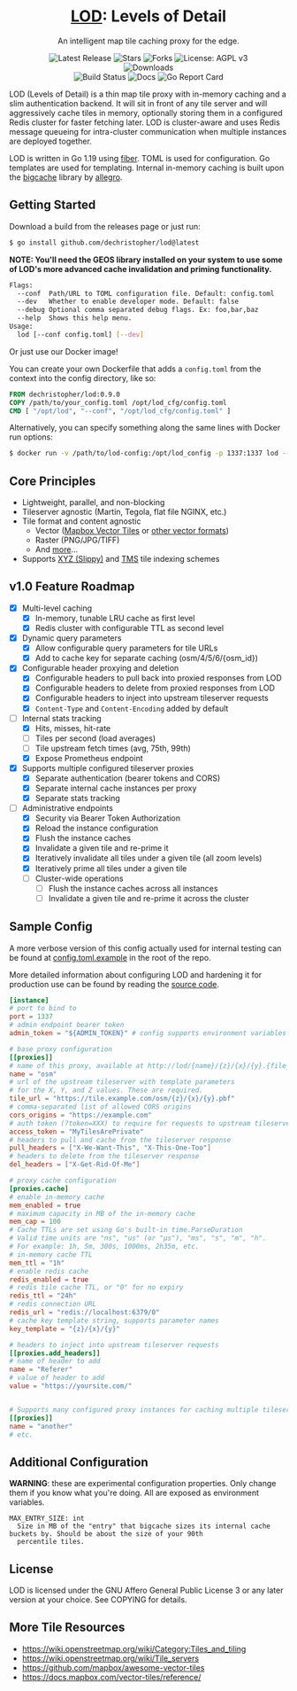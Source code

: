 <!--suppress HtmlDeprecatedAttribute -->

<h1 align="center"><a href="https://lod.tile.fund">LOD</a>: Levels of Detail</h1>
<p align="center">An intelligent map tile caching proxy for the edge.</p>

<p align="center">
  <a href="https://github.com/dechristopher/lod/releases/latest" style="text-decoration: none">
    <img src="https://img.shields.io/github/v/release/dechristopher/lod?style=flat-square" alt="Latest Release">
  </a>
  <a href="https://github.com/dechristopher/lod/stargazers" style="text-decoration: none">
    <img src="https://img.shields.io/github/stars/dechristopher/lod.svg?style=flat-square" alt="Stars">
  </a>
  <a href="https://github.com/dechristopher/lod/fork" style="text-decoration: none">
    <img src="https://img.shields.io/github/forks/dechristopher/lod.svg?style=flat-square" alt="Forks">
  </a>
  <a href="https://opensource.org/licenses/AGPL-3.0" style="text-decoration: none">
    <img src="https://img.shields.io/badge/license-AGPL%20v3-blue.svg?style=flat-square" alt="License: AGPL v3">
  </a>
  <br/>
  <a href="https://github.com/dechristopher/lod/releases" style="text-decoration: none">
    <img src="https://img.shields.io/badge/platforms-linux%20%7C%20macos%20%7C%20windows-informational?style=for-the-badge" alt="Downloads">
  </a>
  <br/>
  <a href="https://github.com/dechristopher/lod/actions/workflows/build.yml" style="text-decoration: none">
    <img src="https://img.shields.io/github/workflow/status/dechristopher/lod/build?style=flat-square" alt="Build Status">
  </a>
  <a href="https://lod.tile.fund" style="text-decoration: none">
    <img src="https://img.shields.io/badge/docs-here-success?style=flat-square" alt="Docs">
  </a>
  <a href="https://goreportcard.com/report/github.com/dechristopher/lod" style="text-decoration: none">
    <img src="https://img.shields.io/badge/go%20report-A+-success.svg?style=flat-square" alt="Go Report Card">
  </a>
</p>

LOD (Levels of Detail) is a thin map tile proxy with in-memory caching and a
slim authentication backend. It will sit in front of any tile server and will
aggressively cache tiles in memory, optionally storing them in a configured
Redis cluster for faster fetching later. LOD is cluster-aware and uses Redis
message queueing for intra-cluster communication when multiple instances are
deployed together.

LOD is written in Go 1.19 using [fiber](https://github.com/gofiber/fiber). TOML
is used for configuration. Go templates are used for templating. Internal
in-memory caching is built upon the [bigcache](https://github.com/allegro/bigcache)
library by [allegro](https://github.com/allegro).

## Getting Started
Download a build from the releases page or just run:
```bash
$ go install github.com/dechristopher/lod@latest
```

**NOTE: You'll need the GEOS library installed on your system to use some of
LOD's more advanced cache invalidation and priming functionality.**

```bash
Flags:
  --conf  Path/URL to TOML configuration file. Default: config.toml
  --dev   Whether to enable developer mode. Default: false
  --debug Optional comma separated debug flags. Ex: foo,bar,baz
  --help  Shows this help menu.
Usage:
  lod [--conf config.toml] [--dev]
```

Or just use our Docker image!

You can create your own Dockerfile that adds a `config.toml` from the context
into the config directory, like so:
```Dockerfile
FROM dechristopher/lod:0.9.0
COPY /path/to/your_config.toml /opt/lod_cfg/config.toml
CMD [ "/opt/lod", "--conf", "/opt/lod_cfg/config.toml" ]
```

Alternatively, you can specify something along the same lines with Docker run options:
```bash
$ docker run -v /path/to/lod-config:/opt/lod_config -p 1337:1337 lod --conf /opt/lod_config/config.toml
```

## Core Principles

- Lightweight, parallel, and non-blocking
- Tileserver agnostic (Martin, Tegola, flat file NGINX, etc.)
- Tile format and content agnostic
  - Vector ([Mapbox Vector Tiles](https://github.com/mapbox/vector-tile-spec)
    or [other vector formats](https://wiki.openstreetmap.org/wiki/Vector_tiles))
  - Raster (PNG/JPG/TIFF)
  - And [more](https://wiki.openstreetmap.org/wiki/Tiles)...
- Supports [XYZ (Slippy)](https://wiki.openstreetmap.org/wiki/Slippy_map_tilenames)
  and [TMS](https://wiki.openstreetmap.org/wiki/TMS) tile indexing schemes

## v1.0 Feature Roadmap

- [X] Multi-level caching
  - [X] In-memory, tunable LRU cache as first level
  - [X] Redis cluster with configurable TTL as second level
- [X] Dynamic query parameters
  - [X] Allow configurable query parameters for tile URLs
  - [X] Add to cache key for separate caching (osm/4/5/6/{osm_id})
- [X] Configurable header proxying and deletion
  - [X] Configurable headers to pull back into proxied responses from LOD
  - [X] Configurable headers to delete from proxied responses from LOD
  - [X] Configurable headers to inject into upstream tileserver requests
  - [X] `Content-Type` and `Content-Encoding` added by default
- [ ] Internal stats tracking
  - [X] Hits, misses, hit-rate
  - [ ] Tiles per second (load averages)
  - [ ] Tile upstream fetch times (avg, 75th, 99th)
  - [X] Expose Prometheus endpoint
- [X] Supports multiple configured tileserver proxies
  - [X] Separate authentication (bearer tokens and CORS)
  - [X] Separate internal cache instances per proxy
  - [X] Separate stats tracking
- [ ] Administrative endpoints
  - [X] Security via Bearer Token Authorization
  - [X] Reload the instance configuration
  - [X] Flush the instance caches
  - [X] Invalidate a given tile and re-prime it
  - [X] Iteratively invalidate all tiles under a given tile (all zoom levels)
  - [X] Iteratively prime all tiles under a given tile
  - [ ] Cluster-wide operations
    - [ ] Flush the instance caches across all instances
    - [ ] Invalidate a given tile and re-prime it across the cluster

## Sample Config
A more verbose version of this config actually used for internal testing can be
found at [config.toml.example](config.toml.example) in the root of the repo.

More detailed information about configuring LOD and hardening it for production
use can be found by reading the [source code](config/config.go).

```toml
[instance]
# port to bind to
port = 1337
# admin endpoint bearer token
admin_token = "${ADMIN_TOKEN}" # config supports environment variables

# base proxy configuration
[[proxies]]
# name of this proxy, available at http://lod/{name}/{z}/{x}/{y}.{file_extension}
name = "osm"
# url of the upstream tileserver with template parameters
# for the X, Y, and Z values. These are required.
tile_url = "https://tile.example.com/osm/{z}/{x}/{y}.pbf"
# comma-separated list of allowed CORS origins
cors_origins = "https://example.com"
# auth token (?token=XXX) to require for requests to upstream tileserver
access_token = "MyTilesArePrivate"
# headers to pull and cache from the tileserver response
pull_headers = ["X-We-Want-This", "X-This-One-Too"]
# headers to delete from the tileserver response
del_headers = ["X-Get-Rid-Of-Me"]

# proxy cache configuration
[proxies.cache]
# enable in-memory cache
mem_enabled = true
# maximum capacity in MB of the in-memory cache
mem_cap = 100
# Cache TTLs are set using Go's built-in time.ParseDuration
# Valid time units are "ns", "us" (or "µs"), "ms", "s", "m", "h".
# For example: 1h, 5m, 300s, 1000ms, 2h35m, etc.
# in-memory cache TTL
mem_ttl = "1h"
# enable redis cache
redis_enabled = true
# redis tile cache TTL, or "0" for no expiry
redis_ttl = "24h"
# redis connection URL
redis_url = "redis://localhost:6379/0"
# cache key template string, supports parameter names
key_template = "{z}/{x}/{y}"

# headers to inject into upstream tileserver requests
[[proxies.add_headers]]
# name of header to add
name = "Referer"
# value of header to add
value = "https://yoursite.com/"


# Supports many configured proxy instances for caching multiple tileservers
[[proxies]]
name = "another"
# etc.
```

## Additional Configuration

**WARNING**: these are experimental configuration properties. Only change them if you know what you're doing. All are
exposed as environment variables.

```
MAX_ENTRY_SIZE: int
  Size in MB of the "entry" that bigcache sizes its internal cache buckets by. Should be about the size of your 90th
  percentile tiles.
```

## License

LOD is licensed under the GNU Affero General Public License 3 or any later
version at your choice. See COPYING for details.

## More Tile Resources

- https://wiki.openstreetmap.org/wiki/Category:Tiles_and_tiling
- https://wiki.openstreetmap.org/wiki/Tile_servers
- https://github.com/mapbox/awesome-vector-tiles
- https://docs.mapbox.com/vector-tiles/reference/
